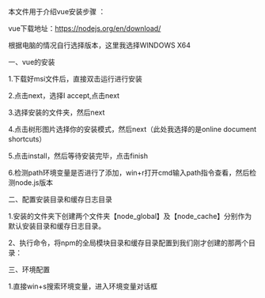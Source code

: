 本文件用于介绍vue安装步骤 ：

vue下载地址：https://nodejs.org/en/download/

根据电脑的情况自行选择版本，这里我选择WINDOWS X64

一、vue的安装

1.下载好msi文件后，直接双击运行进行安装

2.点击next，选择I accept,点击next

3.选择安装的文件夹，然后next

4.点击树形图片选择你的安装模式，然后next（此处我选择的是online document shortcuts）

5.点击install，然后等待安装完毕，点击finish

6.检测path环境变量是否进行了添加，win+r打开cmd输入path指令查看，然后检测node.js版本

二、配置安装目录和缓存日志目录

1.安装的文件夹下创建两个文件夹【node_global】及【node_cache】分别作为默认安装目录和缓存日志目录。

2、执行命令，将npm的全局模块目录和缓存目录配置到我们刚才创建的那两个目录：
<!-- npm config set prefix "D:\Program Files\nodejs\node_global"
npm config set cache "D:\Program Files\nodejs\node_cache" -->

三、环境配置

1.直接win+s搜索环境变量，进入环境变量对话框



